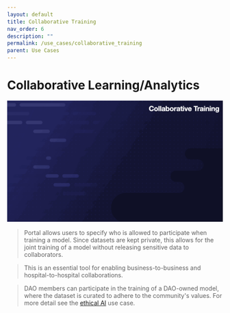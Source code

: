 ```yaml
---
layout: default
title: Collaborative Training
nav_order: 6
description: ""
permalink: /use_cases/collaborative_training
parent: Use Cases
---
```



# Collaborative Learning/Analytics
![](../gifs/collaborative_training.gif)
> Portal allows users to specify who is allowed to participate when training a model. Since datasets are kept private, this allows for the joint training of a model without releasing sensitive data to collaborators. 

> This is an essential tool for enabling business-to-business and hospital-to-hospital collaborations. 

> DAO members can participate in the training of a DAO-owned model, where the dataset is curated to adhere to the community's values. For more detail see the [ethical AI](https://whitepaper.portal3.ai/use_cases/ethical_ai) use case.
